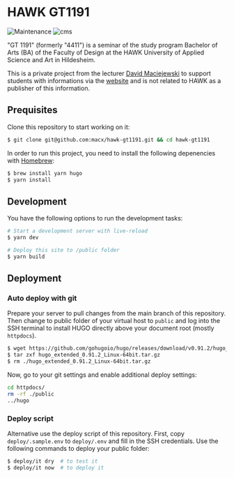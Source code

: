 # HAWK GT1191

![Maintenance](https://img.shields.io/maintenance/yes/2021)
![cms](https://img.shields.io/badge/cms-hugo-orange)

"GT 1191" (formerly "4411") is a seminar of the study program Bachelor of Arts (BA) of the Faculty of Design at the HAWK University of Applied Science and Art in Hildesheim.

This is a private project from the lecturer [David Maciejewski](https://macx.io) to support students with informations via the [website](https://hawk-gt1191.de) and is not related to HAWK as a publisher of this information.

## Prequisites

Clone this repository to start working on it:

```sh
$ git clone git@github.com:macx/hawk-gt1191.git && cd hawk-gt1191
```

In order to run this project, you need to install the following depenencies with [Homebrew](https://brew.sh/index_de):

```sh
$ brew install yarn hugo
$ yarn install
```

## Development

You have the following options to run the development tasks:

```sh
# Start a development server with live-reload
$ yarn dev

# Deploy this site to /public folder
$ yarn build
```

## Deployment

### Auto deploy with git

Prepare your server to pull changes from the main branch of this repository. Then change to public folder of your virtual host to `public` and log into the SSH terminal to install HUGO directly above your document root (mostly `httpdocs`).

```sh
$ wget https://github.com/gohugoio/hugo/releases/download/v0.91.2/hugo_extended_0.91.2_Linux-64bit.tar.gz
$ tar zxf hugo_extended_0.91.2_Linux-64bit.tar.gz
$ rm ./hugo_extended_0.91.2_Linux-64bit.tar.gz
```

Now, go to your git settings and enable additional deploy settings:

```sh
cd httpdocs/
rm -rf ./public
../hugo
```

### Deploy script

Alternative use the deploy script of this repository. First, copy `deploy/.sample.env` to `deploy/.env` and fill in the SSH credentials. Use the following commands to deploy your public folder:

```sh
$ deploy/it dry  # to test it
$ deploy/it now  # to deploy it
```
